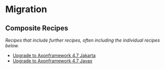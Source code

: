 # Migration

## Composite Recipes

_Recipes that include further recipes, often including the individual recipes below._

* [Upgrade to Axonframework 4.7 Jakarta](./upgradeaxonframework_4_7_jakarta.md)
* [Upgrade to Axonframework 4.7 Javax](./upgradeaxonframework_4_7_javax.md)



